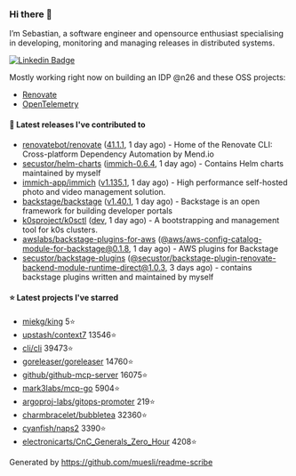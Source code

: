 ### Hi there 👋

I’m Sebastian, a software engineer and opensource enthusiast specialising in developing, monitoring and managing releases in distributed systems.    

[![Linkedin Badge](https://img.shields.io/badge/-LinkedIn-blue?style=flat&logo=Linkedin&logoColor=white&link=https://www.linkedin.com/in/sebastian-poxhofer/)](https://www.linkedin.com/in/sebastian-poxhofer/)

Mostly working right now on building an IDP @n26 and these OSS projects:
- [Renovate](https://github.com/renovatebot/renovate)
- [OpenTelemetry](https://github.com/open-telemetry)



#### 🚀 Latest releases I've contributed to

- [renovatebot/renovate](https://github.com/renovatebot/renovate) ([41.1.1](https://github.com/renovatebot/renovate/releases/tag/41.1.1), 1 day ago) - Home of the Renovate CLI: Cross-platform Dependency Automation by Mend.io
- [secustor/helm-charts](https://github.com/secustor/helm-charts) ([immich-0.6.4](https://github.com/secustor/helm-charts/releases/tag/immich-0.6.4), 1 day ago) - Contains Helm charts maintained by myself
- [immich-app/immich](https://github.com/immich-app/immich) ([v1.135.1](https://github.com/immich-app/immich/releases/tag/v1.135.1), 1 day ago) - High performance self-hosted photo and video management solution.
- [backstage/backstage](https://github.com/backstage/backstage) ([v1.40.1](https://github.com/backstage/backstage/releases/tag/v1.40.1), 1 day ago) - Backstage is an open framework for building developer portals
- [k0sproject/k0sctl](https://github.com/k0sproject/k0sctl) ([dev](https://github.com/k0sproject/k0sctl/releases/tag/dev), 1 day ago) - A bootstrapping and management tool for k0s clusters.
- [awslabs/backstage-plugins-for-aws](https://github.com/awslabs/backstage-plugins-for-aws) ([@aws/aws-config-catalog-module-for-backstage@0.1.8](https://github.com/awslabs/backstage-plugins-for-aws/releases/tag/%40aws/aws-config-catalog-module-for-backstage%400.1.8), 1 day ago) - AWS plugins for Backstage
- [secustor/backstage-plugins](https://github.com/secustor/backstage-plugins) ([@secustor/backstage-plugin-renovate-backend-module-runtime-direct@1.0.3](https://github.com/secustor/backstage-plugins/releases/tag/%40secustor/backstage-plugin-renovate-backend-module-runtime-direct%401.0.3), 3 days ago) - contains backstage plugins written and maintained by myself

#### ⭐ Latest projects I've starred

- [miekg/king](https://github.com/miekg/king) 5⭐
- [upstash/context7](https://github.com/upstash/context7) 13546⭐
- [cli/cli](https://github.com/cli/cli) 39473⭐
- [goreleaser/goreleaser](https://github.com/goreleaser/goreleaser) 14760⭐
- [github/github-mcp-server](https://github.com/github/github-mcp-server) 16075⭐
- [mark3labs/mcp-go](https://github.com/mark3labs/mcp-go) 5904⭐
- [argoproj-labs/gitops-promoter](https://github.com/argoproj-labs/gitops-promoter) 219⭐
- [charmbracelet/bubbletea](https://github.com/charmbracelet/bubbletea) 32360⭐
- [cyanfish/naps2](https://github.com/cyanfish/naps2) 3390⭐
- [electronicarts/CnC_Generals_Zero_Hour](https://github.com/electronicarts/CnC_Generals_Zero_Hour) 4208⭐



Generated by https://github.com/muesli/readme-scribe
